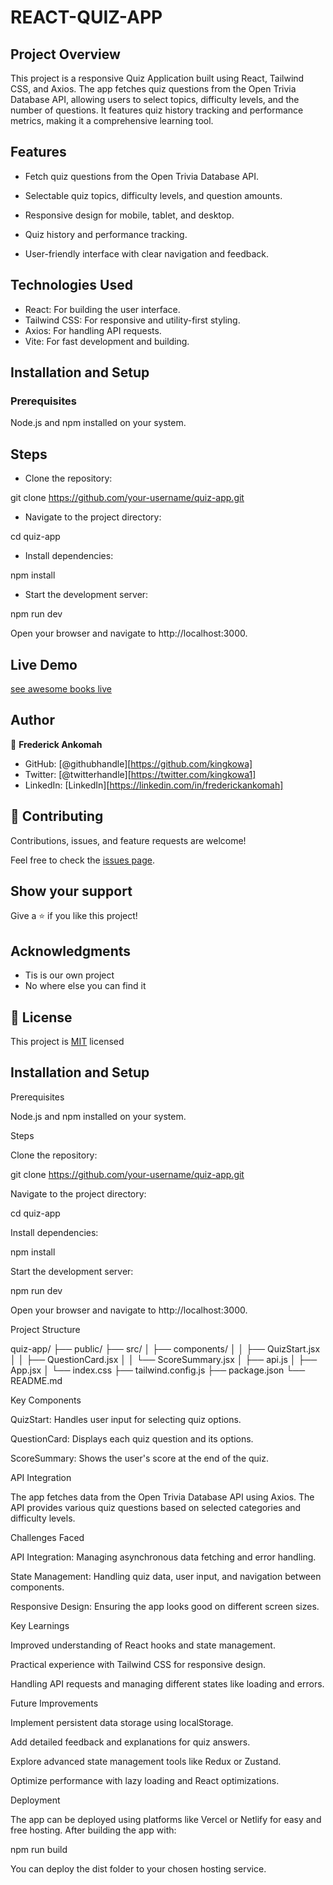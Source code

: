 # REACT-QUIZ-APP

## Project Overview

This project is a responsive Quiz Application built using React, Tailwind CSS, and Axios.
The app fetches quiz questions from the Open Trivia Database API, allowing users to select topics,
difficulty levels, and the number of questions. It features quiz history tracking and performance
metrics, making it a comprehensive learning tool.

## Features

- Fetch quiz questions from the Open Trivia Database API.

- Selectable quiz topics, difficulty levels, and question amounts.

- Responsive design for mobile, tablet, and desktop.

- Quiz history and performance tracking.

- User-friendly interface with clear navigation and feedback.

## Technologies Used

- React: For building the user interface.
- Tailwind CSS: For responsive and utility-first styling.
- Axios: For handling API requests.
- Vite: For fast development and building.

## Installation and Setup

### Prerequisites

Node.js and npm installed on your system.

## Steps

- Clone the repository:

git clone https://github.com/your-username/quiz-app.git

- Navigate to the project directory:

cd quiz-app

- Install dependencies:

npm install

- Start the development server:

npm run dev

Open your browser and navigate to http://localhost:3000.

## Live Demo

[see awesome books live]()

## Author

👤 **Frederick Ankomah**

- GitHub: [@githubhandle][https://github.com/kingkowa]
- Twitter: [@twitterhandle][https://twitter.com/kingkowa1]
- LinkedIn: [LinkedIn][https://linkedin.com/in/frederickankomah]

## 🤝 Contributing

Contributions, issues, and feature requests are welcome!

Feel free to check the [issues page](../../issues/).

## Show your support

Give a ⭐️ if you like this project!

## Acknowledgments

- Tis is our own project
- No where else you can find it

## 📝 License

This project is [MIT](./MIT.md) licensed

## Installation and Setup

Prerequisites

Node.js and npm installed on your system.

Steps

Clone the repository:

git clone https://github.com/your-username/quiz-app.git

Navigate to the project directory:

cd quiz-app

Install dependencies:

npm install

Start the development server:

npm run dev

Open your browser and navigate to http://localhost:3000.

Project Structure

quiz-app/
├── public/
├── src/
│ ├── components/
│ │ ├── QuizStart.jsx
│ │ ├── QuestionCard.jsx
│ │ └── ScoreSummary.jsx
│ ├── api.js
│ ├── App.jsx
│ └── index.css
├── tailwind.config.js
├── package.json
└── README.md

Key Components

QuizStart: Handles user input for selecting quiz options.

QuestionCard: Displays each quiz question and its options.

ScoreSummary: Shows the user's score at the end of the quiz.

API Integration

The app fetches data from the Open Trivia Database API using Axios. The API provides various quiz questions based on selected categories and difficulty levels.

Challenges Faced

API Integration: Managing asynchronous data fetching and error handling.

State Management: Handling quiz data, user input, and navigation between components.

Responsive Design: Ensuring the app looks good on different screen sizes.

Key Learnings

Improved understanding of React hooks and state management.

Practical experience with Tailwind CSS for responsive design.

Handling API requests and managing different states like loading and errors.

Future Improvements

Implement persistent data storage using localStorage.

Add detailed feedback and explanations for quiz answers.

Explore advanced state management tools like Redux or Zustand.

Optimize performance with lazy loading and React optimizations.

Deployment

The app can be deployed using platforms like Vercel or Netlify for easy and free hosting. After building the app with:

npm run build

You can deploy the dist folder to your chosen hosting service.

